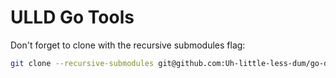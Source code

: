 # ULLD Go Tools

Don't forget to clone with the recursive submodules flag:

```zsh
git clone --recursive-submodules git@github.com:Uh-little-less-dum/go-dum.git
```

